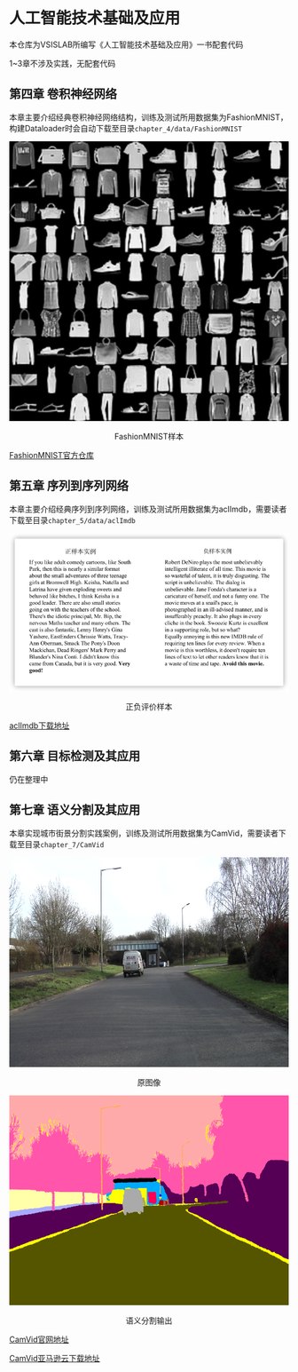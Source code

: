 # 人工智能技术基础及应用

本仓库为VSISLAB所编写《人工智能技术基础及应用》一书配套代码

1~3章不涉及实践，无配套代码

## 第四章 卷积神经网络

本章主要介绍经典卷积神经网络结构，训练及测试所用数据集为FashionMNIST，构建Dataloader时会自动下载至目录`chapter_4/data/FashionMNIST`

![FashionMNIST样本](doc/imgs/Fashion-MNIST-dataset.png)
<center>FashionMNIST样本</center>

[FashionMNIST官方仓库](https://github.com/zalandoresearch/fashion-mnist)



## 第五章 序列到序列网络

本章主要介绍经典序列到序列网络，训练及测试所用数据集为aclImdb，需要读者下载至目录`chapter_5/data/aclImdb`

![正负评价样本](doc/imgs/aclImdb.png)

<center>正负评价样本</center>

[aclImdb下载地址](http://ai.stanford.edu/~amaas/data/sentiment/aclImdb_v1.tar.gz)

## 第六章 目标检测及其应用

仍在整理中

## 第七章 语义分割及其应用

本章实现城市街景分割实践案例，训练及测试所用数据集为CamVid，需要读者下载至目录`chapter_7/CamVid`

![原图像](doc/imgs/CamVid_0006R0_f01260.png)
<center>原图像</center>

![语义分割输出](doc/imgs/CamVid_0006R0_f01260_P.png)
<center>语义分割输出</center>

[CamVid官网地址](http://mi.eng.cam.ac.uk/research/projects/VideoRec/CamVid/)

[CamVid亚马逊云下载地址](https://s3.amazonaws.com/fast-ai-imagelocal/camvid.tgz)
